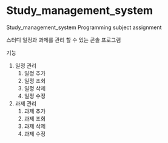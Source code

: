 # Study_management_system
Study_management_system Programming subject assignment

스터디 일정과 과제를 관리 할 수 있는 콘솔 프로그램

기능
1. 일정 관리
    1. 일정 추가
    2. 일정 조회
    3. 일정 삭제
    4. 일정 수정
2. 과제 관리
    1. 과제 추가
    2. 과제 조회
    3. 과제 삭제
    4. 과제 수정
